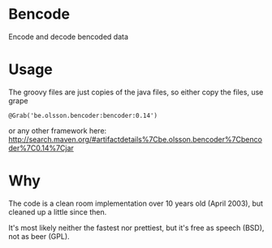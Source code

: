Bencode
=======

Encode and decode bencoded data

Usage
=====

The groovy files are just copies of the java files, so either copy the files, use grape
```
@Grab('be.olsson.bencoder:bencoder:0.14')
```

or any other framework here:
http://search.maven.org/#artifactdetails%7Cbe.olsson.bencoder%7Cbencoder%7C0.14%7Cjar

Why
===

The code is a clean room implementation over 10 years old (April 2003), but cleaned up a little since then. 

It's most likely neither the fastest nor prettiest, but it's free as speech (BSD), not as beer (GPL).
